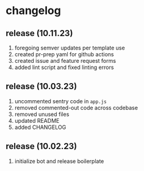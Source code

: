 # changelog

## release (10.11.23)
1. foregoing semver updates per template use
2. created pr-prep yaml for github actions
3. created issue and feature request forms
4. added lint script and fixed linting errors

## release (10.03.23)
1. uncommented sentry code in `app.js`
2. removed commented-out code across codebase
3. removed unused files
4. updated README
5. added CHANGELOG

## release (10.02.23)
1. initialize bot and release boilerplate